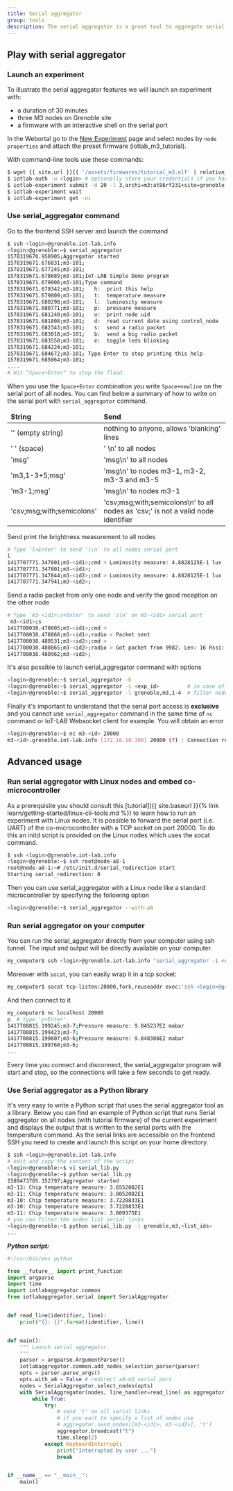 ```yaml
---
title: Serial aggregator
group: tools
description: The serial aggregator is a great tool to aggregate serial port (UART) of your experiment nodes. Indeed during an experiment with embedded nodes like M3 nodes you have a direct access to the serial port communication (Read/Write).It's forward by the IoT-LAB node on the SSH frontend server with a TCP socket on port 20000. When you launch a large-scale experiment it would be boring to open a terminal for each node and read the serial port. We provide you a tool which allow to aggregate multiple serial communication channels at once. Thanks to the asynchore python library which provide an asynchronous socket handler.
---
```


## Play with serial aggregator

### Launch an experiment

To illustrate the serial aggregator features we will launch an experiment with:

* a duration of 30 minutes
* three M3 nodes on Grenoble site
* a firmware with an interactive shell on the serial port

In the Webortal go to the [New Experiment](https://www.iot-lab.info/testbed/experiment) page and select nodes by `node properties` and attach the preset firmware (iotlab_m3_tutorial).

With command-line tools use these commands:

``` bash
$ wget {{ site.url }}{{ '/assets/firmwares/tutorial_m3.elf' | relative_url}} .
$ iotlab-auth -u <login> # optionally store your credentials if you haven't done it before.
$ iotlab-experiment submit -d 20 -l 3,archi=m3:at86rf231+site=grenoble,tutorial_m3.elf
$ iotlab-experiment wait
$ iotlab-experiment get -ni
```
### Use serial_aggregator command

Go to the frontend SSH server and launch the command

``` bash
$ ssh <login>@grenoble.iot-lab.info
<login>@grenoble:~$ serial_aggregator
1578319670.958905;Aggregator started
1578319671.676831;m3-101;
1578319671.677245;m3-101;
1578319671.678689;m3-101;IoT-LAB Simple Demo program
1578319671.679006;m3-101;Type command
1578319671.679342;m3-101;	h:	print this help
1578319671.679809;m3-101;	t:	temperature measure
1578319671.680298;m3-101;	l:	luminosity measure
1578319671.680771;m3-101;	p:	pressure measure
1578319671.681240;m3-101;	u:	print node uid
1578319671.681808;m3-101;	d:	read current date using control_node
1578319671.682343;m3-101;	s:	send a radio packet
1578319671.683018;m3-101;	b:	send a big radio packet
1578319671.683550;m3-101;	e:	toggle leds blinking
1578319671.684224;m3-101;
1578319671.684672;m3-101; Type Enter to stop printing this help
1578319671.685064;m3-101;
....
# Hit "Space+Enter" to stop the flood.
```

When you use the `Space+Enter` combination you write `Space+newline` on the serial port of all nodes. You can find below a summary of how to write on the serial port with `serial_aggregator` command.

<table class="table table-striped">
    <thead>
        <tr>
            <td><b>String</b></td>
            <td><b>Send</b></td>
        </tr>
    </thead>
    <tbody>
    <tr>
        <td>'' (empty string)</td>
        <td>nothing to anyone, allows 'blanking' lines</td>
    </tr>
    <tr>
        <td>' ' (space)</td>
        <td>' \n'  to all nodes</td>
    </tr>
    <tr>
        <td>'msg'</td>
        <td>'msg\n'  to all nodes</td>
    </tr>
    <tr>
        <td>'m3,1-3+5;msg'</td>
        <td>'msg\n' to nodes m3-1, m3-2, m3-3 and m3-5</td>
    </tr>
    <tr>
        <td>'m3-1;msg'</td>
        <td>'msg\n' to nodes m3-1</td>
    </tr>
    <tr>
        <td>'csv;msg;with;semicolons'</td>
        <td>'csv;msg;with;semicolons\n'  to all nodes as 'csv;' is not a valid node identifier</td>
    </tr>
    </tbody>
</table>

Send print the brightness measurement to all nodes

``` bash
# Type 'l+Enter' to send 'l\n' to all nodes serial port
l
1417707771.347801;m3-<id1>;cmd > Luminosity measure: 4.8828125E-1 lux
1417707771.347801;m3-<id1>;
1417707771.347844;m3-<id2>;cmd > Luminosity measure: 4.8828125E-1 lux
1417707771.347941;m3-<id2>;
```

Send a radio packet from only one node and verify the good reception on the other node

``` bash
# Type 'm3-<id1>;s+Enter' to send 's\n' on m3-<id1> serial port
 m3-<id1>;s
1417708038.478605;m3-<id1>;cmd >
1417708038.478860;m3-<id1>;radio > Packet sent
1417708038.480531;m3-<id2>;cmd >
1417708038.480865;m3-<id2>;radio > Got packet from 9982. Len: 16 Rssi: -69: 'Hello World!: 1'
1417708038.480962;m3-<id2>;
```

It's also possible to launch serial_aggregator command with options

``` bash
<login>@grenoble:~$ serial_aggregator -h
<login>@grenoble:~$ serial_aggregator -i <exp_id>         # in case of several experiments running on the testbed
<login>@grenoble:~$ serial_aggregator -l grenoble,m3,1-4  # filter nodes with only m3-{1,2,3,4}
```

Finally it's important to understand that the serial port access is **exclusive** and you cannot use `serial_aggregator` command in the same time of `nc` command or IoT-LAB Websocket client for example. You will obtain an error

``` bash
<login>@grenoble:~$ nc m3-<id> 20000
m3-<id>.grenoble.iot-lab.info [172.16.10.100] 20000 (?) : Connection refused
```

## Advanced usage


### Run serial aggregator with Linux nodes and embed co-microcontroller

As a prerequisite you should consult this [tutorial]({{ site.baseurl }}{% link learn/getting-started/linux-cli-tools.md %}) to learn how to run an experiment with Linux nodes. It is possible to forward the serial port (i.e. UART) of the co-microcontroller with a TCP socket on port 20000. To do this an initd script is provided on the Linux nodes which uses the socat command.

``` bash
$ ssh <login>@grenoble.iot-lab.info
<login>@grenoble:~$ ssh root@node-a8-1
root@node-a8-1:~# /etc/init.d/serial_redirection start
Starting serial_redirection: 0
```
Then you can use serial_aggregator with a Linux node like a standard microcontroller by specifying the following option


``` bash
<login>@grenoble:~$ serial_aggregator --with-a8
```

### Run serial aggregator on your computer

You can run the serial_aggregator directly from your computer using ssh tunnel. The input and output will be directly available on your computer.

``` bash
my_computer$ ssh <login>@grenoble.iot-lab.info "serial_aggregator -i <exp_id>"
```

Moreover with `socat`, you can easily wrap it in a tcp socket:

``` bash
my_computer$ socat tcp-listen:20000,fork,reuseaddr exec:'ssh <login>@grenoble.iot-lab.info "serial_aggregator -i <exp_id>"'
```

And then connect to it

``` bash
my_computer$ nc localhost 20000
p  # type 'p+Enter'
1417708815.199245;m3-7;Pressure measure: 9.845237E2 mabar
1417708815.199423;m3-7;
1417708815.199607;m3-6;Pressure measure: 9.848386E2 mabar
1417708815.199768;m3-6;
...
```

Every time you connect and disconnect, the serial_aggregator program will start and stop, so the connections will take a few seconds to get ready.

### Use Serial aggregator as a Python library

It's very easy to write a Python script that uses the serial aggregator tool as a library. Below you can find an example of Python script that runs Serial aggregator on all nodes (with tutorial firmware) of the current experiment and displays the output that is written to the serial ports with the temperature command. As the serial links are accessible on the frontend SSH you need to create and launch this script on your home directory.

```bash
$ ssh <login>@grenoble.iot-lab.info
# edit and copy the content of the script
<login>@grenoble:~$ vi serial_lib.py
<login>@grenoble:~$ python serial_lib.py
1589473705.352797;Aggregator started
m3-13: Chip temperature measure: 3.6552082E1
m3-11: Chip temperature measure: 3.8052082E1
m3-10: Chip temperature measure: 3.7220833E1
m3-10: Chip temperature measure: 3.7220833E1
m3-11: Chip temperature measure: 3.809375E1
# you can filter the nodes list serial links
<login>@grenoble:~$ python serial_lib.py -l grenoble,m3,<list_ids>
...
```

***Python script:***


```python
#!/usr/bin/env python

from __future__ import print_function
import argparse
import time
import iotlabaggregator.common
from iotlabaggregator.serial import SerialAggregator


def read_line(identifier, line):
    print("{}: {}".format(identifier, line))


def main():
    """ Launch serial aggregator.
    """
    parser = argparse.ArgumentParser()
    iotlabaggregator.common.add_nodes_selection_parser(parser)
    opts = parser.parse_args()
    opts.with_a8 = False # redirect a8-m3 serial port
    nodes = SerialAggregator.select_nodes(opts)
    with SerialAggregator(nodes, line_handler=read_line) as aggregator:
        while True:
            try:
                # send 't' on all serial links
                # if you want to specify a list of nodes use
                # aggregator.send_nodes([m3-<id1>, m3-<id2>], 't')
                aggregator.broadcast("t")
                time.sleep(2)
            except KeyboardInterrupt:
                print("Interrupted by user ...")
                break


if __name__ == "__main__":
    main()
```
